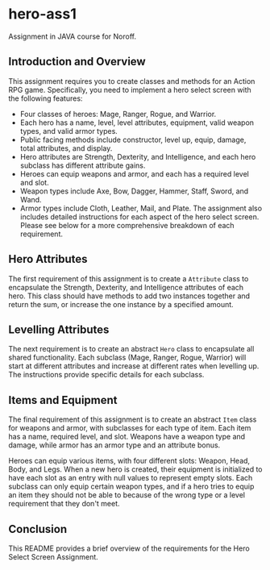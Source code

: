 # hero-ass1
Assignment in JAVA course for Noroff.

## Introduction and Overview
This assignment requires you to create classes and methods for an Action RPG game. Specifically, you need to implement a hero select screen with the following features:

* Four classes of heroes: Mage, Ranger, Rogue, and Warrior.
* Each hero has a name, level, level attributes, equipment, valid weapon types, and valid armor types.
* Public facing methods include constructor, level up, equip, damage, total attributes, and display.
* Hero attributes are Strength, Dexterity, and Intelligence, and each hero subclass has different attribute gains.
* Heroes can equip weapons and armor, and each has a required level and slot.
* Weapon types include Axe, Bow, Dagger, Hammer, Staff, Sword, and Wand.
* Armor types include Cloth, Leather, Mail, and Plate.
The assignment also includes detailed instructions for each aspect of the hero select screen. Please see below for a more comprehensive breakdown of each requirement.

## Hero Attributes
The first requirement of this assignment is to create a `Attribute` class to encapsulate the Strength, Dexterity, and Intelligence attributes of each hero. This class should have methods to add two instances together and return the sum, or increase the one instance by a specified amount.

## Levelling Attributes
The next requirement is to create an abstract `Hero` class to encapsulate all shared functionality. Each subclass (Mage, Ranger, Rogue, Warrior) will start at different attributes and increase at different rates when levelling up. The instructions provide specific details for each subclass.

## Items and Equipment
The final requirement of this assignment is to create an abstract `Item` class for weapons and armor, with subclasses for each type of item. Each item has a name, required level, and slot. Weapons have a weapon type and damage, while armor has an armor type and an attribute bonus.

Heroes can equip various items, with four different slots: Weapon, Head, Body, and Legs. When a new hero is created, their equipment is initialized to have each slot as an entry with null values to represent empty slots. Each subclass can only equip certain weapon types, and if a hero tries to equip an item they should not be able to because of the wrong type or a level requirement that they don't meet.

## Conclusion
This README provides a brief overview of the requirements for the Hero Select Screen Assignment.
